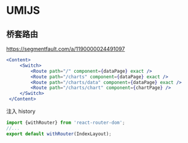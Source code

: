 # UMIJS

## 桥套路由

https://segmentfault.com/a/1190000024491097

````jsx
<Content>
     <Switch>
         <Route path="/" component={dataPage} exact />
         <Route path="/charts" component={dataPage} exact />
         <Route path="/charts/data" component={dataPage} exact />
         <Route path="/charts/chart" component={chartPage} />
     </Switch>
 </Content>
````

注入 history

```jsx
import {withRouter} from 'react-router-dom';
//...
export default withRouter(IndexLayout);
```

